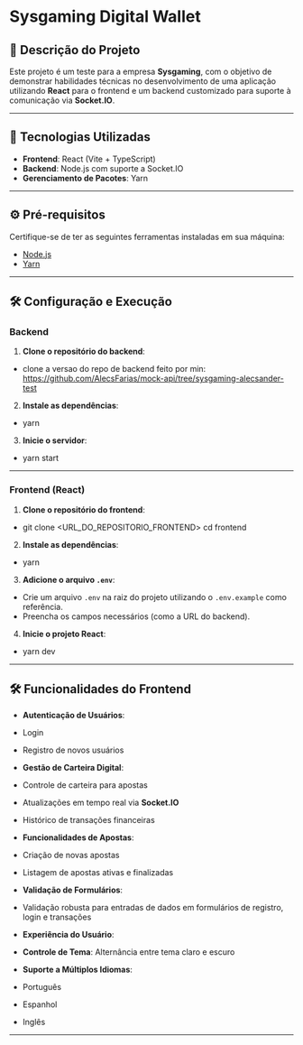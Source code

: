 # Sysgaming Digital Wallet

## 📌 Descrição do Projeto

Este projeto é um teste para a empresa **Sysgaming**, com o objetivo de demonstrar habilidades técnicas no desenvolvimento de uma aplicação utilizando **React** para o frontend e um backend customizado para suporte à comunicação via **Socket.IO**.

---

## 🚀 Tecnologias Utilizadas

- **Frontend**: React (Vite + TypeScript)
- **Backend**: Node.js com suporte a Socket.IO
- **Gerenciamento de Pacotes**: Yarn

---

## ⚙️ Pré-requisitos

Certifique-se de ter as seguintes ferramentas instaladas em sua máquina:

- [Node.js](https://nodejs.org/)
- [Yarn](https://classic.yarnpkg.com/)

---

## 🛠️ Configuração e Execução

### Backend

1. **Clone o repositório do backend**:

- clone a versao do repo de backend feito por min: https://github.com/AlecsFarias/mock-api/tree/sysgaming-alecsander-test

2. **Instale as dependências**:

- yarn

3. **Inicie o servidor**:

- yarn start

---

### Frontend (React)

1. **Clone o repositório do frontend**:

- git clone <URL_DO_REPOSITORIO_FRONTEND> cd frontend

2. **Instale as dependências**:

- yarn

3. **Adicione o arquivo `.env`**:

- Crie um arquivo `.env` na raiz do projeto utilizando o `.env.example` como referência.
- Preencha os campos necessários (como a URL do backend).

4. **Inicie o projeto React**:

- yarn dev

---

## 🛠️ Funcionalidades do Frontend

- **Autenticação de Usuários**:
- Login
- Registro de novos usuários

- **Gestão de Carteira Digital**:
- Controle de carteira para apostas
- Atualizações em tempo real via **Socket.IO**
- Histórico de transações financeiras

- **Funcionalidades de Apostas**:
- Criação de novas apostas
- Listagem de apostas ativas e finalizadas

- **Validação de Formulários**:
- Validação robusta para entradas de dados em formulários de registro, login e transações

- **Experiência do Usuário**:
- **Controle de Tema**: Alternância entre tema claro e escuro
- **Suporte a Múltiplos Idiomas**:
- Português
- Espanhol
- Inglês

---
